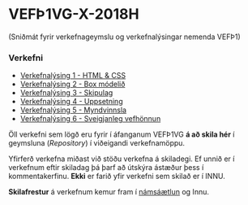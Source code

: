 # VEFÞ1VG-X-2018H
(Sniðmát fyrir verkefnageymslu og verkefnalýsingar nemenda VEFÞ1) <!--ATH! texta -->

### Verkefni

* [Verkefnalýsing 1 - HTML & CSS](Verkefni-1/README.md)
* [Verkefnalýsing 2 - Box módelið](Verkefni-2/README.md)
* [Verkefnalýsing 3 - Skipulag](Verkefni-3/README.md)
* [Verkefnalýsing 4 - Uppsetning](Verkefni-4/README.md)
* [Verkefnalýsing 5 - Myndvinnsla](Verkefni-5/README.md)
* [Verkefnalýsing 6 - Sveigjanleg vefhönnun](Verkefni-6/README.md) 

Öll verkefni sem lögð eru fyrir í áfanganum VEFÞ1VG **á að skila hér** í geymsluna (_Repository_) í viðeigandi verkefnamöppu. 

Yfirferð verkefna miðast við stöðu verkefna á skiladegi. Ef unnið er í verkefnum eftir skiladag þá þarf að útskýra ástæður þess í kommentakerfinu. **Ekki** er farið yfir verkefni sem skilað er í INNU. 

**Skilafrestur** á verkefnum kemur fram í [námsáætlun](https://github.com/vefgrunnur/vef1gr_tmp_h18/tree/master/N%C3%A1ms%C3%A1%C3%A6tlun%20VEF%C3%9E1VG) og Innu. <!--ATH! tengil -->
